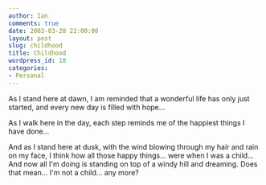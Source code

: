 ```yaml
---
author: Ian
comments: true
date: 2003-03-20 22:00:00
layout: post
slug: childhood
title: Childhood
wordpress_id: 18
categories:
- Personal
---
```


As I stand here at dawn, I am reminded that a wonderful life has only just started, and every new day is filled with hope...  

As I walk here in the day, each step reminds me of the happiest things I have done...  

And as I stand here at dusk, with the wind blowing through my hair and rain on my face, I think how all those happy things... were when I was a child... And now all I'm doing is standing on top of a windy hill and dreaming. Does that mean... I'm not a child... any more?

